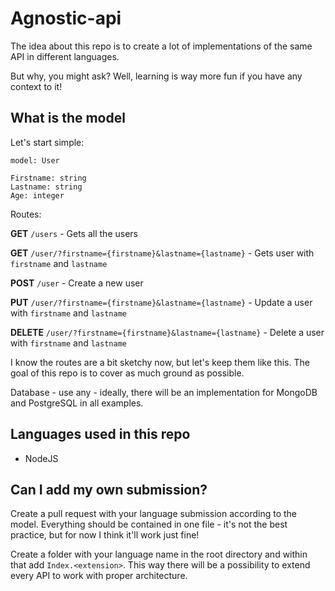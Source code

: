# Agnostic-api

The idea about this repo is to create a lot of implementations of the same API in different languages. 

But why, you might ask? Well, learning is way more fun if you have any context to it!

## What is the model

Let's start simple:

```
model: User

Firstname: string
Lastname: string
Age: integer
```

Routes:

**GET** `/users` - Gets all the users

**GET** `/user/?firstname={firstname}&lastname={lastname}` - Gets user with `firstname` and `lastname`

**POST** `/user` - Create a new user

**PUT** `/user/?firstname={firstname}&lastname={lastname}` - Update a user with `firstname` and `lastname`

**DELETE** `/user/?firstname={firstname}&lastname={lastname}` - Delete a user with `firstname` and `lastname`

I know the routes are a bit sketchy now, but let's keep them like this. The goal of this repo is to cover as much ground as possible.

Database - use any - ideally, there will be an implementation for MongoDB and PostgreSQL in all examples.

## Languages used in this repo

* NodeJS

## Can I add my own submission?

Create a pull request with your language submission according to the model. Everything should be contained in one file - it's not the best practice, but for now I think it'll work just fine!

Create a folder with your language name in the root directory and within that add `Index.<extension>`. This way there will be a possibility to extend every API to work with proper architecture.
